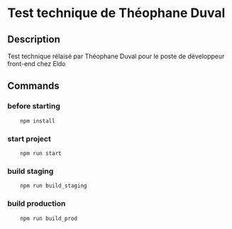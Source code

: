 # Test technique de Théophane Duval

## Description

Test technique rélaisé par Théophane Duval pour le poste de développeur front-end chez Eldo


## Commands

### before starting

```
    npm install
```

### start project

```
    npm run start
```

### build staging

```
    npm run build_staging
```

### build production

```
    npm run build_prod
```

